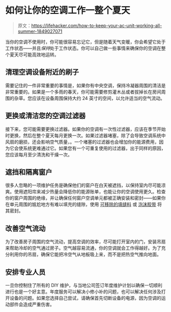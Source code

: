 # 如何让你的空调工作一整个夏天

> 原文：<https://lifehacker.com/how-to-keep-your-ac-unit-working-all-summer-1849027071>

当你的空调不使用时，你可能很容易忘记它，但是随着天气变暖，你会希望它处于工作状态——并且*保持*处于工作状态。你可以自己做一些事情来确保你的空调在整个夏天尽可能高效地运转。



## 清理空调设备附近的刷子

需要记住的一件非常重要的事情是，如果你有中央空调，保持冷凝器周围的清洁是非常重要的。如果是一个多雨的春天，你可能需要修剪灌木丛或者拔掉长在房间周围的杂草。您应该在设备周围保持大约 24 英寸的空间，以允许适当的空气流动。

## 更换或清洁您的空调过滤器

接下来，您可能需要更换过滤器。如果你的空调有一次性过滤器，应该在季节开始时更换，然后在整个夏天每月更换一次。如果过滤器堵塞，除了会导致空调系统中风扇的磨损，还会影响空气质量，。一个堵塞的过滤器也会增加你的能源费用，因为它会使系统更难通过它。如果您有一个可重复使用的过滤器，出于同样的原因，您应该每月至少清洗和干燥一次。

## 遮挡和隔离窗户

很多人忽略的一项维护任务是确保他们的窗户在白天被遮挡，以保持室内尽可能凉爽。使用遮阳帘来减少热量会降低你的能源账单，也能让你的空调使用更久。检查你的窗户周围的绝缘，并让确保任何窗户空调单元都被正确安装和密封——如果你在单元周围的尴尬地方有难以填充的缝隙，使用 [可移除的填缝料](https://www.acehardware.com/departments/paint-and-supplies/caulk-and-sealants/caulk/1329770?store=16513&gclid=CjwKCAjwy_aUBhACEiwA2IHHQMnnHQtOtnRTKrUXHzVOD09qkPEW5jzlUR9EyZh53ygCm6c80zv38RoCiAkQAvD_BwE&gclsrc=aw.ds) 或 [泡沫胶带](https://hdsupplysolutions.com/p/frost-king-3-4w-x-5-16h-x-10l-sponge-rubber-foam-tape-white-p808440?ef_id=CjwKCAjwy_aUBhACEiwA2IHHQJCNJgHUVF6vZqyreEfh8sKSeu0CBHttVvkzWSm64Row1ngY7w8tAxoCG8YQAvD_BwE:G:s&cid=ppc_all_gl_pfd_Shop%7CHDSS%7CUS%7CHardware&s_kwcid=AL!10728!3!438192856771!!!g!911667616304!!10160878296!110261968308!&gclid=CjwKCAjwy_aUBhACEiwA2IHHQJCNJgHUVF6vZqyreEfh8sKSeu0CBHttVvkzWSm64Row1ngY7w8tAxoCG8YQAvD_BwE) 将其密封。

## 改善空气流动

为了改善房子周围的空气流动，提高空调的效率，尽可能打开室内的门，安装吊扇来帮助冷却的空气通过房子。空气越容易流通，你的空调就会工作得越好。为了充分利用你的吊扇，确保它能把冷空气从地板吸上来，而不是把热空气推向地面。

## 安排专业人员

一旦你控制住了所有的 DIY 维护，与当地公司签订年度维护计划以确保一切顺利进行也是一个好主意。年度服务可以解决小修小补的问题，也可以解决任何涉及打开设备的问题。如果您选择自己尝试，请确保首先切断设备的电源，因为空调的运动部件会造成严重伤害。